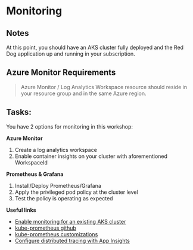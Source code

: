 # Monitoring 

## Notes

At this point, you should have an AKS cluster fully deployed and the Red Dog application up and running in your subscription. 


## Azure Monitor Requirements

> Azure Monitor / Log Analytics Workspace resource should reside in your resource group and in the same Azure region.

## Tasks:

You have 2 options for monitoring in this workshop: 

**Azure Monitor**
1. Create a log analytics workspace
2. Enable container insights on your cluster with aforementioned WorkspaceId

**Prometheus & Grafana**
1. Install/Deploy Prometheus/Grafana 
2. Apply the privileged pod policy at the cluster level
3. Test the policy is operating as expected

**Useful links**

* [Enable monitoring for an existing AKS cluster](https://docs.microsoft.com/en-us/azure/azure-monitor/containers/container-insights-enable-existing-clusters?tabs=azure-cli)
* [kube-prometheus github](https://github.com/prometheus-operator/kube-prometheus)
* [kube-prometheus customizations](https://github.com/prometheus-operator/kube-prometheus/tree/main/docs/customizations)
* [Configure distributed tracing with App Insights](https://docs.dapr.io/operations/monitoring/tracing/otel-collector/open-telemetry-collector-appinsights/)
